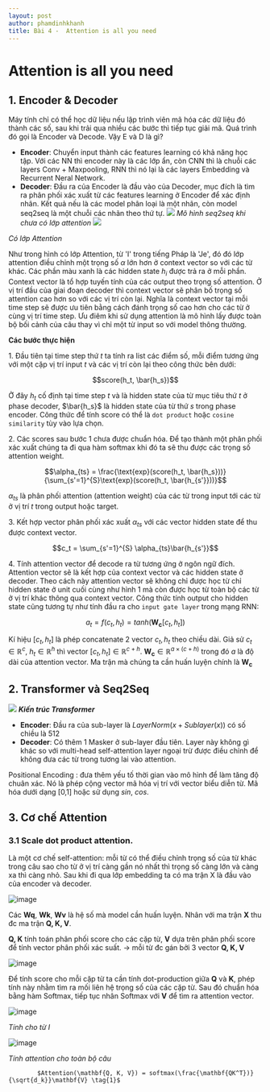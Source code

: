 ```yaml
---
layout: post
author: phamdinhkhanh
title: Bài 4 -  Attention is all you need
---
```


# Attention is all you need
## 1. Encoder & Decoder
Máy tính chỉ có thể học dữ liệu nếu lập trình viên mã hóa các dữ liệu đó thành các số, sau khi trải qua nhiều các bước thì tiếp tục giải mã.
Quá trình đó gọi là Encoder và Decode. Vậy E và D là gì?
- **Encoder**: Chuyển input thành các features learning có khả năng học tập. Với các NN thì encoder này là các lớp ẩn, còn CNN thì là chuỗi các layers Conv + Maxpooling, RNN thì nó lại là các layers Embedding và Recurrent Neral Network.
- **Decoder**: Đầu ra của Encoder là đầu vào của Decoder, mục đích là tìm ra phân phối xác xuất từ các features learning ở Encoder để xác định nhãn. Kết quả nếu là các model phân loại là một nhãn, còn model seq2seq là một chuỗi các nhãn theo thứ tự.
 ![](https://phamdinhkhanh.github.io/assets/images/20190616_attention/pic1.png)
                *Mô hình seq2seq khi chưa có lớp attention*
 ![](https://phamdinhkhanh.github.io/assets/images/20190616_attention/pic2.png)

*Có lớp Attention*

Như trong hình có lớp Attention, từ 'I' trong tiếng Pháp là 'Je', đó đó lớp attention điều chỉnh một trọng số $\alpha$ lớn hơn ở context vector so với các từ khác.
Các phần màu xanh là các hidden state $h_i$ được trả ra ở mỗi phần. Context vector là tổ hợp tuyến tính của các output theo trọng số attention. Ở vị trí đầu của giai đoạn decoder thì context vector sẽ phân bố trọng số attention cao hơn so với các vị trí còn lại. Nghĩa là context vector tại mỗi time step sẽ được ưu tiên bằng cách đánh trọng số cao hơn cho các từ ở cùng vị trí time step. Ưu điêm khi sử dụng attention là mô hình lấy được toàn bộ bối cảnh của câu thay vì chỉ một từ input so với model thông thường.

**Các bước thực hiện**

1\. Đầu tiên tại time step thứ $t$ ta tính ra list các điểm số, mỗi điểm tương ứng với một cặp vị trí input $t$ và các vị trí còn lại theo công thức bên dưới:

$$score(h_t, \bar{h_s})$$

Ở đây $h_t$ cố định tại time step $t$ và là hidden state của từ mục tiêu thứ $t$ ở phase decoder, $\bar{h_s}$ là hidden state của từ thứ $s$ trong phase encoder. Công thức để tính score có thể là `dot product` hoặc `cosine similarity` tùy vào lựa chọn.

2\. Các scores sau bước 1 chưa được chuẩn hóa. Để tạo thành một phân phối xác xuất chúng ta đi qua hàm softmax khi đó ta sẽ thu được các trọng số attention weight.

$$\alpha_{ts} = \frac{\text{exp}(score(h_t, \bar{h_s}))}{\sum_{s'=1}^{S}\text{exp}(score(h_t, \bar{h_{s'}}))}$$

$\alpha_{ts}$ là phân phối attention (attention weight) của các từ trong input tới các từ ở vị trí $t$ trong output hoặc target.

3\. Kết hợp vector phân phối xác xuất $\alpha_{ts}$ với các vector hidden state để thu được context vector.

$$c_t = \sum_{s'=1}^{S} \alpha_{ts}\bar{h_{s'}}$$

4\. Tính attention vector để decode ra từ tương ứng ở ngôn ngữ đích. Attention vector sẽ là kết hợp của context vector và các hidden state ở decoder. Theo cách này attention vector sẽ không chỉ được học từ chỉ hidden state ở unit cuối cùng như hình 1 mà còn được học từ toàn bộ các từ ở vị trí khác thông qua context vector. Công thức tính output cho hidden state cũng
tương tự như tính đầu ra cho `input gate layer` trong mạng RNN:

$$a_t = f(c_t, h_t) = tanh(\mathbf{W_c}[c_t, h_t])$$

Kí hiệu $[c_t, h_t]$ là phép concatenate 2 vector $c_t, h_t$ theo chiều dài. Giả sử $c_t \in \mathbb{R}^{c}$, $h_t \in \mathbb{R}^{h}$ thì vector $[c_t, h_t] \in \mathbb{R}^{c+h}$.
$\mathbf{W_c} \in \mathbb{R}^{a\times(c+h)}$ trong đó $a$ là độ dài của attention vector. Ma trận mà chúng ta cần huấn luyện chính là $\mathbf{W_c}$

## 2. Transformer và Seq2Seq
![](https://phamdinhkhanh.github.io/assets/images/20190616_attention/pic3.png)
***Kiến trúc Transformer***
- **Encoder**: Đầu ra của sub-layer là $LayerNorm(x+Sublayer(x))$ có số chiều là 512
- **Decoder**: Có thêm 1 Masker ở sub-layer đầu tiên. Layer này không gì khác so với multi-head self-attention layer ngoại trừ được điều chỉnh để không đưa các từ trong tương lai vào attention.

Positional Encoding : đưa thêm yếu tố thời gian vào mô hình để làm tăng độ chuân xác. Nó là phép cộng vector mã hóa vị trí với vector biểu diễn từ. Mã hóa dưới dạng [0,1] hoặc sử dụng *sin*, *cos*.

## 3. Cơ chế Attention
### 3.1 Scale dot product attention.
Là một cơ chế self-attention: mỗi từ có thể điều chỉnh trọng số của từ khác trong câu sao cho từ ở vị trí càng gần nó nhất thì trọng số càng lớn và càng xa thì càng nhỏ.
Sau khi đi qua lớp embedding ta có ma trận X là đầu vào của encoder và decoder. 

![image](https://github.com/khanhjt/Attention-Is-All-You-Need/assets/105477211/20cc02f0-d000-41f1-ac97-d29bd409439c)

Các **Wq**, **Wk**, **Wv** là hệ số mà model cần huấn luyện. Nhân với ma trận **X** thu đc ma trận **Q, K, V**.

**Q, K** tính toán phân phối score cho các cặp từ, **V** dựa trên phân phối score để tính vector phân phối xác suất.
-> mỗi từ đc gán bởi 3 vector **Q, K, V**

![image](https://github.com/khanhjt/Attention-Is-All-You-Need/assets/105477211/dd238b11-d115-4f44-93ea-840423fa47f0)

Để tính score cho mỗi cặp từ ta cần tính dot-production giữa **Q** và **K**, phép tính này nhằm tìm ra mối liên hệ trọng số của các cặp từ. 
Sau đó chuẩn hóa bằng hàm Softmax, tiếp tục nhân Softmax với **V**  để tìm ra attention vector.

![image](https://github.com/khanhjt/Attention-Is-All-You-Need/assets/105477211/52680df1-cc20-4c61-bcf8-20ef74ca1af7)

*Tính cho từ I*

![image](https://github.com/khanhjt/Attention-Is-All-You-Need/assets/105477211/7e44c132-129a-4fa7-b091-4f86c9d13396)

*Tính attention cho toàn bộ câu*

            $Attention(\mathbf{Q, K, V}) = softmax(\frac{\mathbf{QK^T})}{\sqrt{d_k}}\mathbf{V} \tag{1}$

